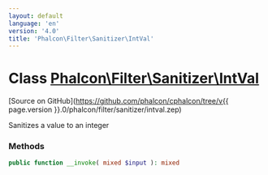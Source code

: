 ```yaml
---
layout: default
language: 'en'
version: '4.0'
title: 'Phalcon\Filter\Sanitizer\IntVal'
---
```

# Class [Phalcon\Filter\Sanitizer\IntVal](Phalcon_Filter_Sanitizer_IntVal)

[Source on GitHub](https://github.com/phalcon/cphalcon/tree/v{{ page.version }}.0/phalcon/filter/sanitizer/intval.zep)

Sanitizes a value to an integer

### Methods
```php
public function __invoke( mixed $input ): mixed
```

